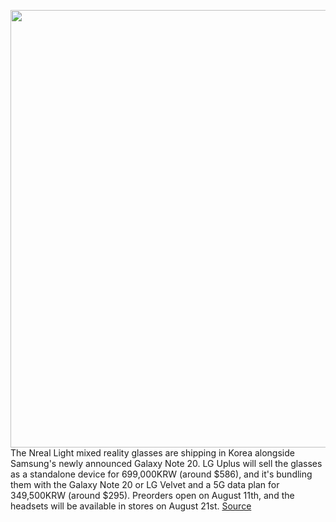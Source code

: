 <img src='https://cdn.vox-cdn.com/thumbor/AyxlpOnwxDVmqccH2SznA_OyYNE=/0x0:1920x1280/1200x800/filters:focal(671x287:977x593)/cdn.vox-cdn.com/uploads/chorus_image/image/67184906/Nreal_with_U_5G_3.0.jpg' width='700px' /><br/>
The Nreal Light mixed reality glasses are shipping in Korea alongside Samsung's newly announced Galaxy Note 20. LG Uplus will sell the glasses as a standalone device for 699,000KRW (around $586), and it's bundling them with the Galaxy Note 20 or LG Velvet and a 5G data plan for 349,500KRW (around $295). Preorders open on August 11th, and the headsets will be available in stores on August 21st.
<a href='https://www.theverge.com/2020/8/10/21362407/nreal-light-ar-glasses-lg-uplus-samsung-galaxy-note-retail-launch-availability-price'> Source <a/>